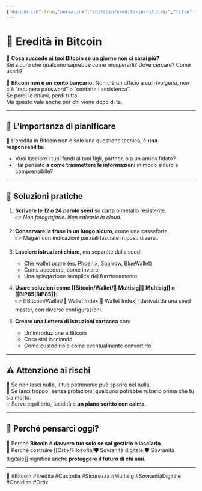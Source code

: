 ```yaml
---
{"dg-publish":true,"permalink":"/bitcoin/eredita-in-bitcoin/","title":"Eredità in Bitcoin","tags":["bitcoin","eredità","sovranità-digitale","sicurezza","custodia","educazione-finanziaria"]}
---
```



# 🧭 Eredità in Bitcoin

💭 **Cosa succede ai tuoi Bitcoin se un giorno non ci sarai più?**  
Sei sicuro che qualcuno saprebbe come recuperarli? Dove cercare? Come usarli?

🧱 **Bitcoin non è un conto bancario.** Non c'è un ufficio a cui rivolgersi, non c'è “recupera password” o “contatta l'assistenza”.  
Se perdi le chiavi, perdi tutto.  
Ma questo vale anche per chi viene dopo di te.

---

## 🧩 L'importanza di pianificare

📜 L'eredità in Bitcoin non è solo una questione tecnica, è **una responsabilità**:  
- Vuoi lasciare i tuoi fondi ai tuoi figli, partner, o a un amico fidato?
- Hai pensato **a come trasmettere le informazioni** in modo sicuro e comprensibile?

---

## 🔐 Soluzioni pratiche

1. **Scrivere le 12 o 24 parole seed** su carta o metallo resistente.  
   👉 *Non fotografarle. Non salvarle in cloud.*

2. **Conservare la frase in un luogo sicuro**, come una cassaforte.  
   👉 Magari con indicazioni parziali lasciate in posti diversi.

3. **Lasciare istruzioni chiare**, ma separate dalla seed:  
   - Che wallet usare (es. Phoenix, Sparrow, BlueWallet)  
   - Come accedere, come inviare  
   - Una spiegazione semplice del funzionamento

2. **Usare soluzioni come [[Bitcoin/Wallet/🔐 Multisig\|🔐 Multisig]] o [[BIP85\|BIP85]]**:  
   👉 [[Bitcoin/Wallet/🧭 Wallet Index\|🧭 Wallet Index]] derivati da una seed master, con diverse configurazioni.

3. **Creare una Lettera di Istruzioni cartacea** con:
   - Un'introduzione a Bitcoin
   - Cosa stai lasciando
   - Come custodirlo e come eventualmente convertirlo

---

## ⚠️ Attenzione ai rischi

🚫 Se non lasci nulla, il tuo patrimonio può sparire nel nulla.  
🚫 Se lasci troppo, senza protezioni, qualcuno potrebbe rubarlo prima che tu sia morto.  
💡 Serve equilibrio, lucidità e **un piano scritto con calma**.

---

## 🧠 Perché pensarci oggi?

🎯 Perché **Bitcoin è davvero tuo solo se sai gestirlo e lasciarlo**.  
🎯 Perché costruire [[Ortix/Filosofia/🛡️ Sovranità digitale\|🛡️ Sovranità digitale]] significa anche **proteggere il futuro di chi ami**.

---

🔗 #Bitcoin #Eredità #Custodia #Sicurezza #Multisig #SovranitàDigitale #Obsidian #Ortix